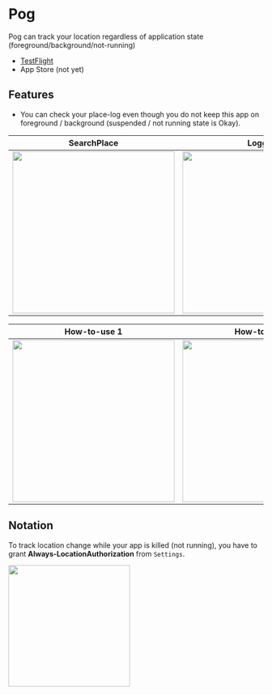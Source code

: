 # Pog
Pog can track your location regardless of application state (foreground/background/not-running)

- [TestFlight](https://testflight.apple.com/join/l3cUMuOx)
- App Store (not yet)


## Features

- You can check your place-log even though you do not keep this app on foreground / background (suspended / not running state is Okay).

|SearchPlace|Logging|Settings|
|---|---|---|
|<img src="https://user-images.githubusercontent.com/44002126/175824021-9e90f457-1c18-42be-84ac-a6c4b43b0f01.jpeg" width=320px>|<img src="https://user-images.githubusercontent.com/44002126/175821035-a6619613-a7fa-4b11-b600-3e29edf007be.PNG" width=320px>|<img src="https://user-images.githubusercontent.com/44002126/175821037-ce47e3d0-7c8d-4016-ad8f-eefc4da2e30b.PNG" width=320px>|


|How-to-use 1| How-to-use 2|How-to-use 3|
|---|---|---|
|<img src="https://user-images.githubusercontent.com/44002126/175821039-ecebfb41-523d-45d9-9dc1-1f7d58e173a0.PNG" width=320px>|<img src="https://user-images.githubusercontent.com/44002126/175821125-df1ba00f-4381-47bb-91bb-7054db5b5a0f.PNG" width=320px>|<img src="https://user-images.githubusercontent.com/44002126/175821132-3fd48600-fc99-43c0-bd0d-3316def02302.PNG" width=320px>|



## Notation

To track location change while your app is killed (not running), you have to grant **Always-LocationAuthorization** from `Settings`.

<img src="https://user-images.githubusercontent.com/44002126/175754437-dcb2cc4a-f468-4715-9b67-d09a52330714.PNG" width=240px>

